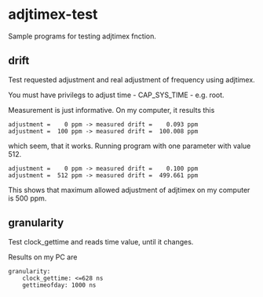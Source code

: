 adjtimex-test
=============

Sample programs for testing adjtimex fnction.

drift
--------
Test requested adjustment and real adjustment of frequency using adjtimex.

You must have privilegs to adjust time - CAP_SYS_TIME - e.g. root.

Measurement is just informative. On my computer, it results this

    adjustment =    0 ppm -> measured drift =    0.093 ppm
    adjustment =  100 ppm -> measured drift =  100.008 ppm

which seem, that it works. Running program with one parameter with value 512.

    adjustment =    0 ppm -> measured drift =    0.100 ppm
    adjustment =  512 ppm -> measured drift =  499.661 ppm

This shows that maximum allowed adjustment of adjtimex on my computer is 500 ppm.


granularity
-----------
Test clock_gettime and reads time value, until it changes.

Results on my PC are

	granularity:
		clock_gettime: <=628 ns
		gettimeofday: 1000 ns



